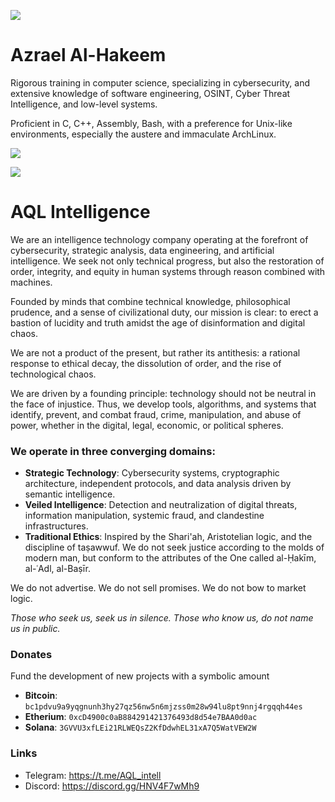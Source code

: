 ![](https://komarev.com/ghpvc/?username=azrael-sec)

# Azrael Al-Hakeem
Rigorous training in computer science, specializing in cybersecurity, and extensive knowledge of software engineering, OSINT, Cyber Threat Intelligence, and low-level systems.

Proficient in C, C++, Assembly, Bash, with a preference for Unix-like environments, especially the austere and immaculate ArchLinux.

![](https://skillicons.dev/icons?i=c,cpp,wasm,bash,lua,qt,gtk,vim,linux,matlab)

![](https://github-readme-stats.vercel.app/api/top-langs/?username=azrael-sec&hide_progress=false&theme=dark)

# AQL Intelligence
We are an intelligence technology company operating at the forefront of cybersecurity, strategic analysis, data engineering, and artificial intelligence. 
We seek not only technical progress, but also the restoration of order, integrity, and equity in human systems through reason combined with machines.

Founded by minds that combine technical knowledge, philosophical prudence, and a sense of civilizational duty, our mission is clear: to erect a bastion of lucidity and truth amidst the age of disinformation and digital chaos.

We are not a product of the present, but rather its antithesis: a rational response to ethical decay, the dissolution of order, and the rise of technological chaos.

We are driven by a founding principle: technology should not be neutral in the face of injustice. Thus, we develop tools, algorithms, and systems that identify, prevent, and combat fraud, crime, manipulation, and abuse of power, whether in the digital, legal, economic, or political spheres.

### We operate in three converging domains:
- **Strategic Technology**: Cybersecurity systems, cryptographic architecture, independent protocols, and data analysis driven by semantic intelligence.
- **Veiled Intelligence**: Detection and neutralization of digital threats, information manipulation, systemic fraud, and clandestine infrastructures.
- **Traditional Ethics**: Inspired by the Shari'ah, Aristotelian logic, and the discipline of taṣawwuf. We do not seek justice according to the molds of modern man, but conform to the attributes of the One called al-Ḥakīm, al-ʿAdl, al-Baṣīr.

We do not advertise. We do not sell promises. We do not bow to market logic.

*Those who seek us, seek us in silence.*
*Those who know us, do not name us in public.*

### Donates
Fund the development of new projects with a symbolic amount
- **Bitcoin**: `bc1pdvu9a9yqgnunh3hy27qz56nw5n6mjzss0m28w94lu8pt9nnj4rgqqh44es`
- **Etherium**: `0xcD4900c0aB884291421376493d8d54e7BAA0d0ac`
- **Solana**: `3GVVU3xfLEi21RLWEQsZ2KfDdwhEL31xA7Q5WatVEW2W`

### Links

- Telegram: https://t.me/AQL_intell
- Discord: https://discord.gg/HNV4F7wMh9
